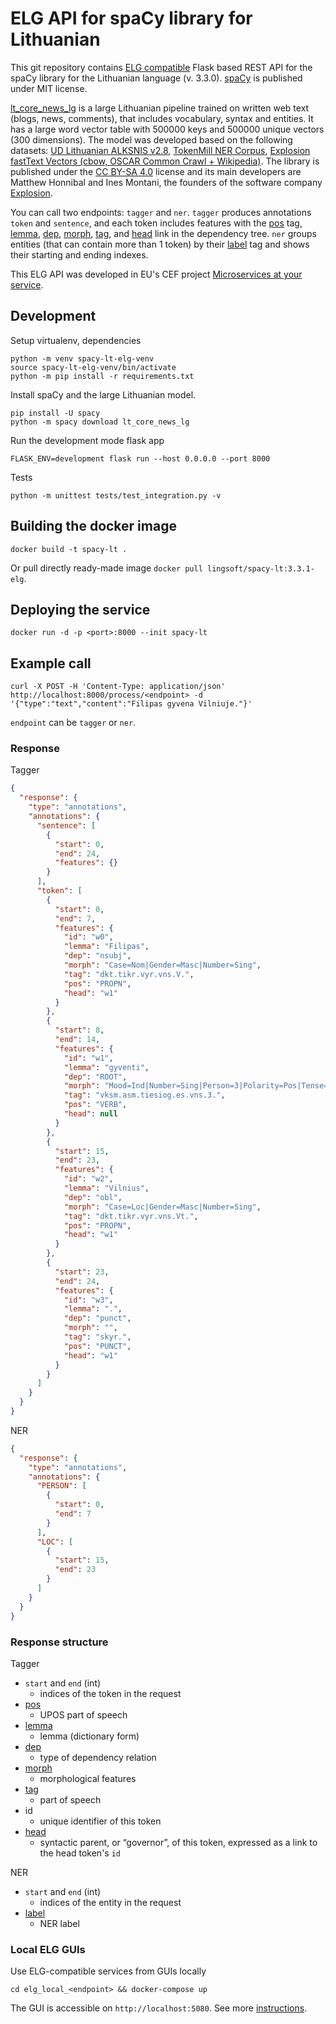 # ELG API for spaCy library for Lithuanian

This git repository contains [ELG compatible](https://european-language-grid.readthedocs.io/en/stable/all/A3_API/LTInternalAPI.html) Flask based REST API for the spaCy library for the Lithuanian language (v. 3.3.0). [spaCy](https://github.com/explosion/spaCy) is published under MIT license.

[lt_core_news_lg](https://spacy.io/models/lt#lt_core_news_lg) is a large Lithuanian pipeline trained on written web text (blogs, news, comments), that includes vocabulary, syntax and entities. It has a large word vector table with 500000 keys and 500000 unique vectors (300 dimensions). The model was developed based on the following datasets: [UD Lithuanian ALKSNIS v2.8](https://github.com/UniversalDependencies/UD_Lithuanian-ALKSNIS), [TokenMill NER Corpus](https://www.tokenmill.lt/), [Explosion fastText Vectors (cbow, OSCAR Common Crawl + Wikipedia)](https://spacy.io/). The library is published under the [CC BY-SA 4.0](https://creativecommons.org/licenses/by-sa/4.0/) license and its main developers are Matthew Honnibal and Ines Montani, the founders of the software company [Explosion](https://explosion.ai/).

You can call two endpoints: `tagger` and `ner`. `tagger` produces annotations `token` and `sentence`, and each token includes features with the [pos](https://spacy.io/api/morphologizer) tag, [lemma](https://spacy.io/api/lemmatizer), [dep](https://spacy.io/api/dependencyparser), [morph](https://spacy.io/api/morphologizer), [tag](https://spacy.io/api/tagger), and [head](https://spacy.io/api/dependencyparser) link in the dependency tree. `ner` groups entities (that can contain more than 1 token) by their [label](https://spacy.io/usage/linguistic-features#named-entities) tag and shows their starting and ending indexes.

This ELG API was developed in EU's CEF project [Microservices at your service](https://www.lingsoft.fi/en/microservices-at-your-service-bridging-gap-between-nlp-research-and-industry).

## Development

Setup virtualenv, dependencies

```
python -m venv spacy-lt-elg-venv
source spacy-lt-elg-venv/bin/activate
python -m pip install -r requirements.txt
```

Install spaCy and the large Lithuanian model.

```
pip install -U spacy
python -m spacy download lt_core_news_lg
```

Run the development mode flask app

```
FLASK_ENV=development flask run --host 0.0.0.0 --port 8000
```

Tests

```
python -m unittest tests/test_integration.py -v
```


## Building the docker image

```
docker build -t spacy-lt .
```

Or pull directly ready-made image `docker pull lingsoft/spacy-lt:3.3.1-elg`.

## Deploying the service

```
docker run -d -p <port>:8000 --init spacy-lt
```

## Example call

```
curl -X POST -H 'Content-Type: application/json' http://localhost:8000/process/<endpoint> -d '{"type":"text","content":"Filipas gyvena Vilniuje."}'
```

`endpoint` can be `tagger` or `ner`. 

### Response

Tagger

```json
{
  "response": {
    "type": "annotations",
    "annotations": {
      "sentence": [
        {
          "start": 0,
          "end": 24,
          "features": {}
        }
      ],
      "token": [
        {
          "start": 0,
          "end": 7,
          "features": {
            "id": "w0",
            "lemma": "Filipas",
            "dep": "nsubj",
            "morph": "Case=Nom|Gender=Masc|Number=Sing",
            "tag": "dkt.tikr.vyr.vns.V.",
            "pos": "PROPN",
            "head": "w1"
          }
        },
        {
          "start": 8,
          "end": 14,
          "features": {
            "id": "w1",
            "lemma": "gyventi",
            "dep": "ROOT",
            "morph": "Mood=Ind|Number=Sing|Person=3|Polarity=Pos|Tense=Pres|VerbForm=Fin",
            "tag": "vksm.asm.tiesiog.es.vns.3.",
            "pos": "VERB",
            "head": null
          }
        },
        {
          "start": 15,
          "end": 23,
          "features": {
            "id": "w2",
            "lemma": "Vilnius",
            "dep": "obl",
            "morph": "Case=Loc|Gender=Masc|Number=Sing",
            "tag": "dkt.tikr.vyr.vns.Vt.",
            "pos": "PROPN",
            "head": "w1"
          }
        },
        {
          "start": 23,
          "end": 24,
          "features": {
            "id": "w3",
            "lemma": ".",
            "dep": "punct",
            "morph": "",
            "tag": "skyr.",
            "pos": "PUNCT",
            "head": "w1"
          }
        }
      ]
    }
  }
}
```

NER

```json
{
  "response": {
    "type": "annotations",
    "annotations": {
      "PERSON": [
        {
          "start": 0,
          "end": 7
        }
      ],
      "LOC": [
        {
          "start": 15,
          "end": 23
        }
      ]
    }
  }
}

```

### Response structure

Tagger
- `start` and `end` (int)
  - indices of the token in the request
- [pos](https://spacy.io/api/morphologizer)
  - UPOS part of speech
- [lemma](https://spacy.io/api/lemmatizer)
  - lemma (dictionary form)
- [dep](https://spacy.io/api/dependencyparser)
  - type of dependency relation
- [morph](https://spacy.io/api/morphologizer)
  - morphological features
- [tag](https://spacy.io/api/tagger)
  - part of speech
- id
  - unique identifier of this token
- [head](https://spacy.io/api/dependencyparser)
  - syntactic parent, or “governor”, of this token, expressed as a link to the head token's `id`

NER
- `start` and `end` (int)
  - indices of the entity in the request
- [label](https://spacy.io/usage/linguistic-features#named-entities)
  - NER label

### Local ELG GUIs

Use ELG-compatible services from GUIs locally

```
cd elg_local_<endpoint> && docker-compose up
```

The GUI is accessible on `http://localhost:5080`. See more
[instructions](https://european-language-grid.readthedocs.io/en/stable/all/A1_PythonSDK/DeployServicesLocally.html#deploy-elg-compatible-service-from-its-docker-image).
